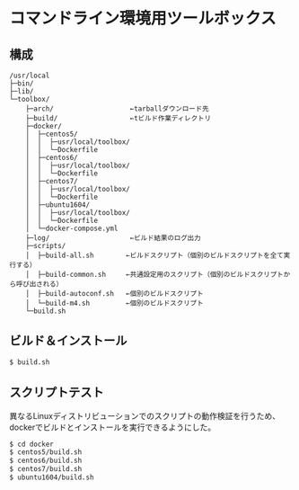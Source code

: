 コマンドライン環境用ツールボックス
==================================

構成
----

```
/usr/local
├─bin/
├─lib/
└─toolbox/
    ├─arch/                   ←tarballダウンロード先
    ├─build/                  ←tビルド作業ディレクトリ
    ├─docker/
    │  ├─centos5/
    │  │  ├─usr/local/toolbox/
    │  │  └─Dockerfile
    │  ├─centos6/
    │  │  ├─usr/local/toolbox/
    │  │  └─Dockerfile
    │  ├─centos7/
    │  │  ├─usr/local/toolbox/
    │  │  └─Dockerfile
    │  ├─ubuntu1604/
    │  │  ├─usr/local/toolbox/
    │  │  └─Dockerfile
    │  └─docker-compose.yml
    ├─log/                    ←ビルド結果のログ出力
    ├─scripts/
    │  ├─build-all.sh        ←ビルドスクリプト（個別のビルドスクリプトを全て実行する）
    │  ├─build-common.sh     ←共通設定用のスクリプト（個別のビルドスクリプトから呼び出される）
    │  ├─build-autoconf.sh   ←個別のビルドスクリプト
    │  └─build-m4.sh         ←個別のビルドスクリプト
    └─build.sh

```


ビルド＆インストール
--------------------

```sh
$ build.sh
```

スクリプトテスト
----------------

異なるLinuxディストリビューションでのスクリプトの動作検証を行うため、
dockerでビルドとインストールを実行できるようにした。

```sh
$ cd docker
$ centos5/build.sh
$ centos6/build.sh
$ centos7/build.sh
$ ubuntu1604/build.sh
```
